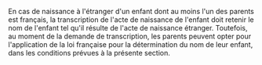 En cas de naissance à l'étranger d'un enfant dont au moins l'un des parents est français, la transcription de l'acte de naissance de l'enfant doit retenir le nom de l'enfant tel qu'il résulte de l'acte de naissance étranger. Toutefois, au moment de la demande de transcription, les parents peuvent opter pour l'application de la loi française pour la détermination du nom de leur enfant, dans les conditions prévues à la présente section.


